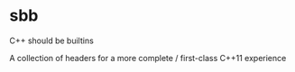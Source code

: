 # sbb
C++ should be builtins

A collection of headers for a more complete / first-class C++11 experience

